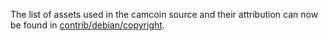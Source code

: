 The list of assets used in the camcoin source and their attribution can now be found in [contrib/debian/copyright](../contrib/debian/copyright).
